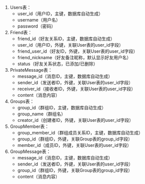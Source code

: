 1. Users表：
    - user_id（用户ID，主键，数据库自动生成）
    - username（用户名）
    - password（密码）
2. Friend表：
    - friend_id（好友关系ID，主键，数据库自动生成）
    - user_id（用户ID，外键，关联User表的user_id字段）
    - friend_user_id（好友ID，外键，关联User表的user_id字段）
    - friend_nickname（好友备注昵称，默认显示好友用户名）
    - status（好友关系状态，已添加/已删除）
3. PrivateMessage表：
    - message_id（消息ID，主键，数据库自动生成）
    - sender_id（发送者ID，外键，关联User表的user_id字段）
    - receiver_id（接收者ID，外键，关联User表的user_id字段）
    - content（消息内容）
4. Groups表：
    - group_id（群组ID，主键，数据库自动生成）
    - group_name（群组名）
    - creator_id（创建者ID，外键，关联User表的user_id字段）
5. GroupMember表：
    - group_member_id（群组成员关系ID，主键，数据库自动生成）
    - group_id（群组ID，外键，关联Group表的group_id字段）
    - member_id（成员ID，外键，关联User表的user_id字段）
6. GroupMessage表：
    - message_id（消息ID，主键，数据库自动生成）
    - sender_id（发送者ID，外键，关联User表的user_id字段）
    - group_id（群组ID，外键，关联Group表的group_id字段）
    - content（消息内容）